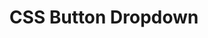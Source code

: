 ---
path: "/devcomponent/css-button-dropdown"
subnav: "2/CSS/CSS/5"
lang: "fr"
title: "CSS Button Dropdown"
---